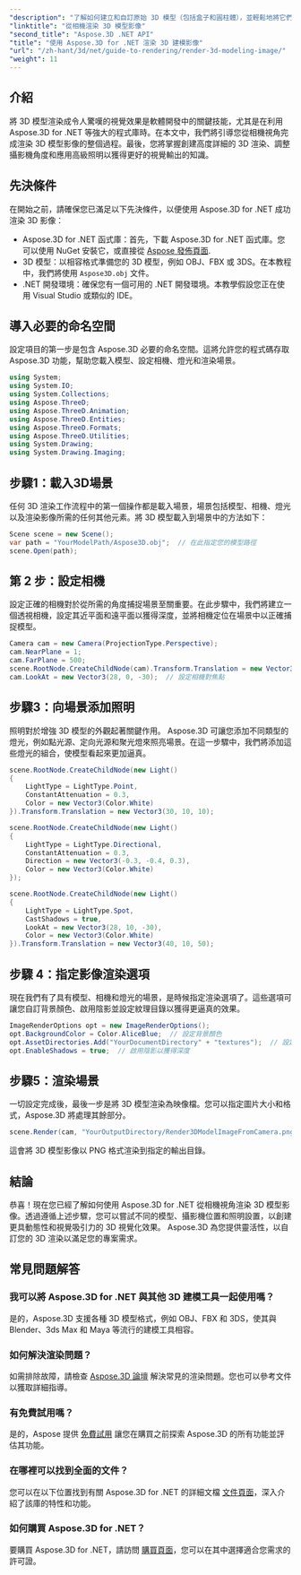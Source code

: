 ```yaml
---
"description": "了解如何建立和自訂原始 3D 模型（包括盒子和圓柱體），並輕鬆地將它們儲存為 FBX 格式。無論您是新手還是經驗豐富的開發人員，本逐步教學都能幫助您。"
"linktitle": "從相機渲染 3D 模型影像"
"second_title": "Aspose.3D .NET API"
"title": "使用 Aspose.3D for .NET 渲染 3D 建模影像"
"url": "/zh-hant/3d/net/guide-to-rendering/render-3d-modeling-image/"
"weight": 11
---
```


## 介紹

將 3D 模型渲染成令人驚嘆的視覺效果是軟體開發中的關鍵技能，尤其是在利用 Aspose.3D for .NET 等強大的程式庫時。在本文中，我們將引導您從相機視角完成渲染 3D 模型影像的整個過程。最後，您將掌握創建高度詳細的 3D 渲染、調整攝影機角度和應用高級照明以獲得更好的視覺輸出的知識。

## 先決條件

在開始之前，請確保您已滿足以下先決條件，以便使用 Aspose.3D for .NET 成功渲染 3D 影像：

- Aspose.3D for .NET 函式庫：首先，下載 Aspose.3D for .NET 函式庫。您可以使用 NuGet 安裝它，或直接從 [Aspose 發佈頁面](https://releases。aspose.com/3d/net/).
- 3D 模型：以相容格式準備您的 3D 模型，例如 OBJ、FBX 或 3DS。在本教程中，我們將使用 `Aspose3D.obj` 文件。
- .NET 開發環境：確保您有一個可用的 .NET 開發環境。本教學假設您正在使用 Visual Studio 或類似的 IDE。

## 導入必要的命名空間

設定項目的第一步是包含 Aspose.3D 必要的命名空間。這將允許您的程式碼存取 Aspose.3D 功能，幫助您載入模型、設定相機、燈光和渲染場景。

```csharp
using System;
using System.IO;
using System.Collections;
using Aspose.ThreeD;
using Aspose.ThreeD.Animation;
using Aspose.ThreeD.Entities;
using Aspose.ThreeD.Formats;
using Aspose.ThreeD.Utilities;
using System.Drawing;
using System.Drawing.Imaging;
```

## 步驟1：載入3D場景

任何 3D 渲染工作流程中的第一個操作都是載入場景，場景包括模型、相機、燈光以及渲染影像所需的任何其他元素。將 3D 模型載入到場景中的方法如下：

```csharp
Scene scene = new Scene();
var path = "YourModelPath/Aspose3D.obj";  // 在此指定您的模型路徑
scene.Open(path);
```

## 第 2 步：設定相機

設定正確的相機對於從所需的角度捕捉場景至關重要。在此步驟中，我們將建立一個透視相機，設定其近平面和遠平面以獲得深度，並將相機定位在場景中以正確捕捉模型。

```csharp
Camera cam = new Camera(ProjectionType.Perspective);
cam.NearPlane = 1;
cam.FarPlane = 500;
scene.RootNode.CreateChildNode(cam).Transform.Translation = new Vector3(170, 16, 130);  // 定位相機
cam.LookAt = new Vector3(28, 0, -30);  // 設定相機對焦點
```

## 步驟3：向場景添加照明

照明對於增強 3D 模型的外觀起著關鍵作用。 Aspose.3D 可讓您添加不同類型的燈光，例如點光源、定向光源和聚光燈來照亮場景。在這一步驟中，我們將添加這些燈光的組合，使模型看起來更加逼真。

```csharp
scene.RootNode.CreateChildNode(new Light()
{
    LightType = LightType.Point,
    ConstantAttenuation = 0.3,
    Color = new Vector3(Color.White)
}).Transform.Translation = new Vector3(30, 10, 10);

scene.RootNode.CreateChildNode(new Light()
{
    LightType = LightType.Directional,
    ConstantAttenuation = 0.3,
    Direction = new Vector3(-0.3, -0.4, 0.3),
    Color = new Vector3(Color.White)
});

scene.RootNode.CreateChildNode(new Light()
{
    LightType = LightType.Spot,
    CastShadows = true,
    LookAt = new Vector3(28, 10, -30),
    Color = new Vector3(Color.White)
}).Transform.Translation = new Vector3(40, 10, 50);
```

## 步驟 4：指定影像渲染選項

現在我們有了具有模型、相機和燈光的場景，是時候指定渲染選項了。這些選項可讓您自訂背景顏色、啟用陰影並設定紋理目錄以獲得更逼真的效果。

```csharp
ImageRenderOptions opt = new ImageRenderOptions();
opt.BackgroundColor = Color.AliceBlue;  // 設定背景顏色
opt.AssetDirectories.Add("YourDocumentDirectory" + "textures");  // 設定紋理目錄
opt.EnableShadows = true;  // 啟用陰影以獲得深度
```

## 步驟5：渲染場景

一切設定完成後，最後一步是將 3D 模型渲染為映像檔。您可以指定圖片大小和格式，Aspose.3D 將處理其餘部分。

```csharp
scene.Render(cam, "YourOutputDirectory/Render3DModelImageFromCamera.png", new Size(1024, 1024), ImageFormat.Png, opt);
```

這會將 3D 模型影像以 PNG 格式渲染到指定的輸出目錄。

## 結論

恭喜！現在您已經了解如何使用 Aspose.3D for .NET 從相機視角渲染 3D 模型影像。透過遵循上述步驟，您可以嘗試不同的模型、攝影機位置和照明設置，以創建更具動態性和視覺吸引力的 3D 視覺化效果。 Aspose.3D 為您提供靈活性，以自訂您的 3D 渲染以滿足您的專案需求。

## 常見問題解答

### 我可以將 Aspose.3D for .NET 與其他 3D 建模工具一起使用嗎？

是的，Aspose.3D 支援各種 3D 模型格式，例如 OBJ、FBX 和 3DS，使其與 Blender、3ds Max 和 Maya 等流行的建模工具相容。

### 如何解決渲染問題？

如需排除故障，請檢查 [Aspose.3D 論壇](https://forum.aspose.com/c/3d/18) 解決常見的渲染問題。您也可以參考文件以獲取詳細指導。

### 有免費試用嗎？

是的，Aspose 提供 [免費試用](https://releases.aspose.com/) 讓您在購買之前探索 Aspose.3D 的所有功能並評估其功能。

### 在哪裡可以找到全面的文件？

您可以在以下位置找到有關 Aspose.3D for .NET 的詳細文檔 [文件頁面](https://reference.aspose.com/3d/net/)，深入介紹了該庫的特性和功能。

### 如何購買 Aspose.3D for .NET？

要購買 Aspose.3D for .NET，請訪問 [購買頁面](https://purchase.conholdate.com/buy)，您可以在其中選擇適合您需求的許可證。